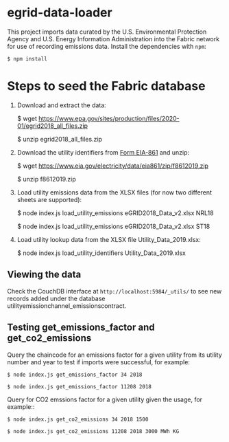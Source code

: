 # egrid-data-loader

This project imports data curated by the U.S. Environmental Protection Agency and U.S. Energy Information Administration into the Fabric network for use of recording emissions data. Install the dependencies with `npm`:

    $ npm install

# Steps to seed the Fabric database

1. Download and extract the data:

    $ wget https://www.epa.gov/sites/production/files/2020-01/egrid2018_all_files.zip

    $ unzip egrid2018_all_files.zip

2. Download the utility identifiers from [Form EIA-861](https://www.eia.gov/electricity/data/eia861/) and unzip:

    $ wget https://www.eia.gov/electricity/data/eia861/zip/f8612019.zip

    $ unzip f8612019.zip

3. Load utility emissions data from the XLSX files (for now two different sheets are supported):

    $ node index.js load_utility_emissions eGRID2018_Data_v2.xlsx NRL18

    $ node index.js load_utility_emissions eGRID2018_Data_v2.xlsx ST18

4. Load utility lookup data from the XLSX file Utility_Data_2019.xlsx:

    $ node index.js load_utility_identifiers Utility_Data_2019.xlsx

## Viewing the data

Check the CouchDB interface at `http://localhost:5984/_utils/` to see new records added under the database utilityemissionchannel_emissionscontract.

## Testing get_emissions_factor and get_co2_emissions

Query the chaincode for an emissions factor for a given utility from its utility number and year to test if imports were successful, for example:

    $ node index.js get_emissions_factor 34 2018

    $ node index.js get_emissions_factor 11208 2018

Query for CO2 emssions factor for a given utility given the usage, for example::

    $ node index.js get_co2_emissions 34 2018 1500

    $ node index.js get_co2_emissions 11208 2018 3000 MWh KG
